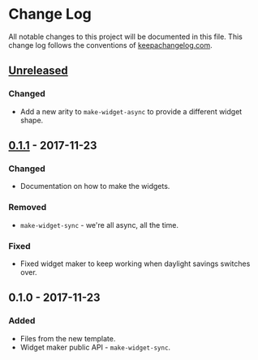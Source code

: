 # Change Log
All notable changes to this project will be documented in this file. This change log follows the conventions of [keepachangelog.com](http://keepachangelog.com/).

## [Unreleased]
### Changed
- Add a new arity to `make-widget-async` to provide a different widget shape.

## [0.1.1] - 2017-11-23
### Changed
- Documentation on how to make the widgets.

### Removed
- `make-widget-sync` - we're all async, all the time.

### Fixed
- Fixed widget maker to keep working when daylight savings switches over.

## 0.1.0 - 2017-11-23
### Added
- Files from the new template.
- Widget maker public API - `make-widget-sync`.

[Unreleased]: https://github.com/your-name/candle/compare/0.1.1...HEAD
[0.1.1]: https://github.com/your-name/candle/compare/0.1.0...0.1.1
